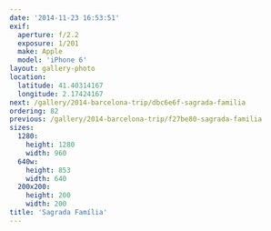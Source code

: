 ```yaml
---
date: '2014-11-23 16:53:51'
exif:
  aperture: f/2.2
  exposure: 1/201
  make: Apple
  model: 'iPhone 6'
layout: gallery-photo
location:
  latitude: 41.40314167
  longitude: 2.17424167
next: /gallery/2014-barcelona-trip/dbc6e6f-sagrada-familia
ordering: 82
previous: /gallery/2014-barcelona-trip/f27be80-sagrada-familia
sizes:
  1280:
    height: 1280
    width: 960
  640w:
    height: 853
    width: 640
  200x200:
    height: 200
    width: 200
title: 'Sagrada Família'
---
```

